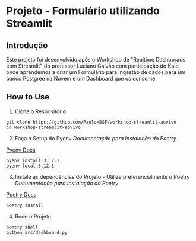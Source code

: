 # Projeto - Formulário utilizando Streamlit

## Introdução

Este projeto foi desenvolvido após o Workshop de "Realtime Dashborads com Streamlit" do professor Luciano Galvão com participação do Kaio, onde aprendemos a criar um Formulário para ingestão de dados para um banco Postgree na Nuvem e um Dashboard que os consome.

## How to Use

1. Clone o Respositório
```
git clone https://github.com/PauloHBSF/workshop-streamlit-aovivo
cd workshop-streamlit-aovivo
```

2. Faça o Setup do Pyenv
*Documentação para Instalação do Poetry*

[Pyenv Docs](https://github.com/pyenv/pyenv?tab=readme-ov-file#installation)
```
pyenv install 3.12.1
pyenv local 3.12.1
```

3. Instale as dependências do Projeto - Utilize preferencialmente o Poetry
*Documentação para Instalação do Poetry*

[Poetry Docs](https://python-poetry.org/docs/)
```
poetry install
```

4. Rode o Projeto
```
poetry shell
python src/dashboard.py
```